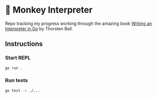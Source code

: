 # 🐒 Monkey Interpreter

Repo tracking my progress working through the amazing book [Writing an Interpreter in Go](https://interpreterbook.com/) by Thorsten Ball.

## Instructions

### Start REPL

```bash
go run .
```

### Run tests

```bash
go test -v ./...
```
